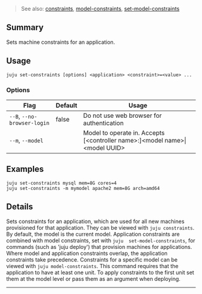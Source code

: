 > See also: [constraints](/t/10060), [model-constraints](/t/10137), [set-model-constraints](/t/10208)

## Summary
Sets machine constraints for an application.

## Usage
```juju set-constraints [options] <application> <constraint>=<value> ...```

### Options
| Flag | Default | Usage |
| --- | --- | --- |
| `--B`, `--no-browser-login` | false | Do not use web browser for authentication |
| `--m`, `--model` |  | Model to operate in. Accepts [&lt;controller name&gt;:]&lt;model name&gt;&#x7c;&lt;model UUID&gt; |

## Examples

    juju set-constraints mysql mem=8G cores=4
    juju set-constraints -m mymodel apache2 mem=8G arch=amd64


## Details
Sets constraints for an application, which are used for all new machines 
provisioned for that application. They can be viewed with `juju constraints`.
By default, the model is the current model.
Application constraints are combined with model constraints, set with `juju 
set-model-constraints`, for commands (such as 'juju deploy') that 
provision machines for applications. Where model and application constraints
overlap, the application constraints take precedence.
Constraints for a specific model can be viewed with `juju model-constraints`.
This command requires that the application to have at least one unit. To apply 
constraints to
the first unit set them at the model level or pass them as an argument
when deploying.


---

